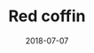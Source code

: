 ---
title: Red coffin
date: 2018-07-07
caption: Long, coffin-shaped acrylic nails painted a deep red
img: /images/nails/red-coffin.jpg
---